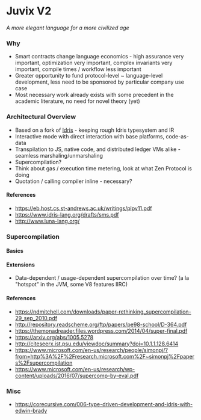 Juvix V2
========

*A more elegant language for a more civilized age*

### Why

* Smart contracts change language economics - high assurance very important, optimization very important, complex invariants very important, compile times / workflow less important
* Greater opportunity to fund protocol-level ~ language-level development, less need to be sponsored by particular company use case
* Most necessary work already exists with some precedent in the academic literature, no need for novel theory (yet)

### Architectural Overview

* Based on a fork of [Idris](https://idris-lang.org) - keeping rough Idris typesystem and IR
* Interactive mode with direct interaction with base platforms, code-as-data
* Transpilation to JS, native code, and distributed ledger VMs alike - seamless marshaling/unmarshaling
* Supercompilation?
* Think about gas / execution time metering, look at what Zen Protocol is doing
* Quotation / calling compiler inline - necessary?
 
#### References

* https://eb.host.cs.st-andrews.ac.uk/writings/plpv11.pdf
* https://www.idris-lang.org/drafts/sms.pdf
* http://www.luna-lang.org/

### Supercompilation

#### Basics

#### Extensions

* Data-dependent / usage-dependent supercompilation over time? (a la "hotspot" in the JVM, some V8 features IIRC)

#### References

* https://ndmitchell.com/downloads/paper-rethinking_supercompilation-29_sep_2010.pdf
* http://repository.readscheme.org/ftp/papers/pe98-school/D-364.pdf
* https://themonadreader.files.wordpress.com/2014/04/super-final.pdf
* https://arxiv.org/abs/1005.5278
* http://citeseerx.ist.psu.edu/viewdoc/summary?doi=10.1.1.128.6414
* https://www.microsoft.com/en-us/research/people/simonpj/?from=http%3A%2F%2Fresearch.microsoft.com%2F~simonpj%2Fpapers%2Fsupercompilation
* https://www.microsoft.com/en-us/research/wp-content/uploads/2016/07/supercomp-by-eval.pdf

### Misc

* https://corecursive.com/006-type-driven-development-and-idris-with-edwin-brady

